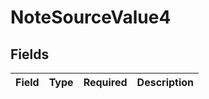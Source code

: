 # NoteSourceValue4


## Fields

| Field       | Type        | Required    | Description |
| ----------- | ----------- | ----------- | ----------- |